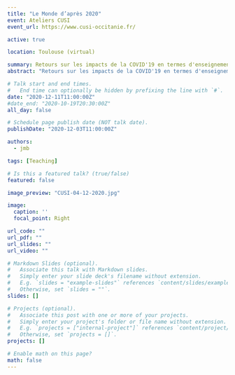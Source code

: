 ```yaml
---
title: "Le Monde d’après 2020"
event: Ateliers CUSI
event_url: https://www.cusi-occitanie.fr/

active: true

location: Toulouse (virtual)

summary: Retours sur les impacts de la COVID'19 en termes d'enseignements dans le supérieur
abstract: "Retours sur les impacts de la COVID'19 en termes d'enseignements dans le supérieur"

# Talk start and end times.
#   End time can optionally be hidden by prefixing the line with `#`.
date: "2020-12-11T11:00:00Z"
#date_end: "2020-10-19T20:30:00Z"
all_day: false

# Schedule page publish date (NOT talk date).
publishDate: "2020-12-03T11:00:00Z"

authors: 
  - jmb

tags: [Teaching]

# Is this a featured talk? (true/false)
featured: false

image_preview: "CUSI-04-12-2020.jpg"

image:
  caption: ''
  focal_point: Right

url_code: ""
url_pdf: ""
url_slides: ""
url_video: ""

# Markdown Slides (optional).
#   Associate this talk with Markdown slides.
#   Simply enter your slide deck's filename without extension.
#   E.g. `slides = "example-slides"` references `content/slides/example-slides.md`.
#   Otherwise, set `slides = ""`.
slides: []

# Projects (optional).
#   Associate this post with one or more of your projects.
#   Simply enter your project's folder or file name without extension.
#   E.g. `projects = ["internal-project"]` references `content/project/deep-learning/index.md`.
#   Otherwise, set `projects = []`.
projects: []

# Enable math on this page?
math: false
---
```

